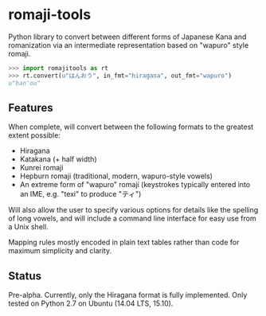 # romaji-tools

Python library to convert between different forms of Japanese Kana and romanization via an intermediate representation based on "wapuro" style romaji.

```python
>>> import romajitools as rt
>>> rt.convert(u"はんおう", in_fmt="hiragana", out_fmt="wapuro")
u"han'ou"
```


## Features

When complete, will convert between the following formats to the greatest extent possible:
- Hiragana
- Katakana (+ half width)
- Kunrei romaji
- Hepburn romaji (traditional, modern, wapuro-style vowels)
- An extreme form of "wapuro" romaji (keystrokes typically entered into an IME, e.g. "texi" to produce "ティ")

Will also allow the user to specify various options for details like the spelling of long vowels, and will include a command line interface for easy use from a Unix shell.

Mapping rules mostly encoded in plain text tables rather than code for maximum simplicity and clarity.


## Status

Pre-alpha. Currently, only the Hiragana format is fully implemented. Only tested on Python 2.7 on Ubuntu (14.04 LTS, 15.10).


[rk]: https://github.com/soimort/python-romkan "python-romkan"
